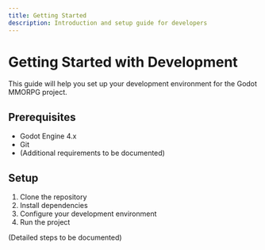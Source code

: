 ```yaml
---
title: Getting Started
description: Introduction and setup guide for developers
---
```


# Getting Started with Development

This guide will help you set up your development environment for the Godot MMORPG project.

## Prerequisites

- Godot Engine 4.x
- Git
- (Additional requirements to be documented)

## Setup

1. Clone the repository
2. Install dependencies
3. Configure your development environment
4. Run the project

(Detailed steps to be documented)

